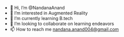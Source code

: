 - 👋 Hi, I’m @NandanaAnand
- 👀 I’m interested in Augmented Reality
- 🌱 I’m currently learning B.tech
- 💞️ I’m looking to collaborate on learning endeavors
- 📫 How to reach me nandana.anand004@gmail.com

<!---
NandanaAnand/NandanaAnand is a ✨ special ✨ repository because its `README.md` (this file) appears on your GitHub profile.
You can click the Preview link to take a look at your changes.
--->
